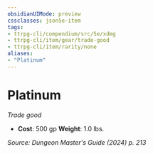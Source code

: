 ```yaml
---
obsidianUIMode: preview
cssclasses: json5e-item
tags:
- ttrpg-cli/compendium/src/5e/xdmg
- ttrpg-cli/item/gear/trade-good
- ttrpg-cli/item/rarity/none
aliases: 
- "Platinum"
---
```

# Platinum
*Trade good*  


- **Cost**: 500 gp
**Weight**: 1.0 lbs.

*Source: Dungeon Master's Guide (2024) p. 213*